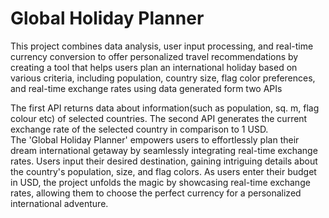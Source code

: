 # Global Holiday Planner
This project combines data analysis, user input processing, and real-time currency conversion to offer personalized travel recommendations by creating  a tool that helps users plan an international holiday based on various criteria, including population, country size, flag color preferences, and real-time exchange rates using data generated form two APIs  

The first API returns data about information(such as population, sq. m, flag colour etc) of selected countries. The second API generates the current exchange rate of the selected country in comparison to 1 USD.  
The 'Global Holiday Planner' empowers users to effortlessly plan their dream international getaway by seamlessly integrating real-time exchange rates. Users input their desired destination, gaining intriguing details about the country's population, size, and flag colors. As users enter their budget in USD, the project unfolds the magic by showcasing real-time exchange rates, allowing them to choose the perfect currency for a personalized international adventure.
